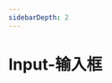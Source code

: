 ```yaml
---
sidebarDepth: 2
---
```

# Input-输入框

&nbsp;
<ClientOnly>
    <input-demo></input-demo>
    <input-attributes></input-attributes>
    <input-events></input-events>
</ClientOnly>